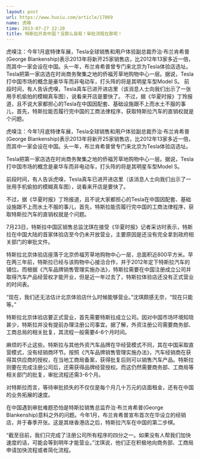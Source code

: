 ```yaml
---
layout: post
url: https://www.huxiu.com/article/17869
name: 虎嗅
time: 2013-07-27 22:20
title: 特斯拉开卖中国？没那么容易！审批流程在那呢！
---
```

虎嗅注：今年1月底特律车展，Tesla全球销售和用户体验副总裁乔治·布兰肯希普(George Blankenship)表示2013年将新开25家销售店，比2012年13家多近一倍，而其中一家会设在中国。头一年，布兰肯希普曾专门来北京为Tesla体验店选址。 Tesla把第一家店选在时尚商务聚集之地的侨福芳草地购物中心一层。据说，Tesla打中国市场的概念是豪华车而非电动车，打头阵的将是其明星车型Model S。 前段时间，有人告诉虎嗅，Tesla真车已进开进店里（该消息人士向我们出示了一张用手机偷拍的模糊真车图），说看来开店是要快了。 不过，据《华夏时报》丁玲报道，且不说大家都担心的Tesla在中国因配套、基础设施跟不上而水土不服的事儿，首先，特斯拉能否履行完中国的工商法律程序，获取特斯拉汽车的直销权就是个问题。

虎嗅注：今年1月底特律车展，Tesla全球销售和用户体验副总裁乔治·布兰肯希普(George Blankenship)表示2013年将新开25家销售店，比2012年13家多近一倍，而其中一家会设在中国。头一年，布兰肯希普曾专门来北京为Tesla体验店选址。

Tesla把第一家店选在时尚商务聚集之地的侨福芳草地购物中心一层。据说，Tesla打中国市场的概念是豪华车而非电动车，打头阵的将是其明星车型Model S。

前段时间，有人告诉虎嗅，Tesla真车已进开进店里（该消息人士向我们出示了一张用手机偷拍的模糊真车图），说看来开店是要快了。

不过，据《华夏时报》丁玲报道，且不说大家都担心的Tesla在中国因配套、基础设施跟不上而水土不服的事儿，首先，特斯拉能否履行完中国的工商法律程序，获取特斯拉汽车的直销权就是个问题。

7月23日，特斯拉中国区销售总监沈琪在接受《华夏时报》记者采访时表示，特斯拉在中国大陆的首家体验店至今仍未开放营业，主要原因是还没有完全拿到政府相关部门的审批文件。

特斯拉北京体验店座落于北京侨福芳草地购物中心一层，总面积近800平方米。早在两三年前，特斯拉已经与该购物中心接洽合作，并于2012年定下特斯拉汽车的铺位。而根据《汽车品牌销售管理实施办法》，特斯拉需要在中国注册成立公司并取得汽车产品经营权才能开业，但是近一年过去了，特斯拉体验店还没有正式营业的时间表。

“现在，我们还无法估计北京体验店什么时候能够营业。”沈琪颇感无奈，“现在只能等。”

特斯拉北京体验店要正式营业，首先需要特斯拉成立公司。因对中国市场环境知晓甚少，特斯拉并没有提前办理注册公司事宜。据了解，外资注册公司需要商务部、工商总局的相关批复，其流程一般需要4-6个月时间。

麻烦的不止这些。特斯拉与其他外资汽车品牌在华经营模式不同，其在中国采取直营模式，没有经销商环节。按照《汽车品牌销售管理实施办法》，汽车经销商在获得其供应商的授权，在当地工商局备案，获得批复后则可以销售汽车产品。特斯拉则要在完成注册公司后，还需获得品牌经营授权。而这仍然需要商务部、工商局等相关部门的批复，审批流程还需3-6个月。

对特斯拉而言，等待审批损失的不仅仅是每个月几十万元的店面租金，还有在中国的业务拓展的速度。

在中国遇到审批难题恐怕是特斯拉销售总监乔治·布兰肯希普(George Blankenship)意料之外的问题。今年1月，布兰肯希普宣布首次在华设立的经销店，并于春季开张。这是其继香港店之后，特斯拉汽车在中国的第二步棋。

“截至目前，我们只完成了注册公司所有程序的四分之一。如果没有人帮我们加快速度的话，可能会等到明年才能营业。”沈琪说，他们正在积极地向商务部、工商局申请加快流程或者简化流程。

